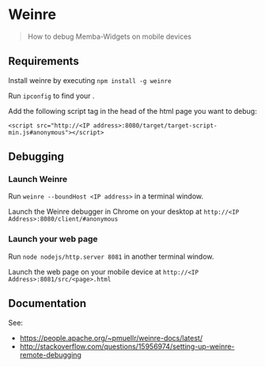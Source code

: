 # Weinre

> How to debug Memba-Widgets on mobile devices

## Requirements

Install weinre by executing ```npm install -g weinre```

Run ```ipconfig``` to find your <IP address>.

Add the following script tag in the head of the html page you want to debug:

```<script src="http://<IP address>:8080/target/target-script-min.js#anonymous"></script>```
 
## Debugging

### Launch Weinre

Run ```weinre --boundHost <IP address>``` in a terminal window.

Launch the Weinre debugger in Chrome on your desktop at ```http://<IP Address>:8080/client/#anonymous```

### Launch your web page

Run ```node nodejs/http.server 8081``` in another terminal window.

Launch the web page on your mobile device at ```http://<IP Address>:8081/src/<page>.html``` 

## Documentation

See:

- https://people.apache.org/~pmuellr/weinre-docs/latest/
- http://stackoverflow.com/questions/15956974/setting-up-weinre-remote-debugging

